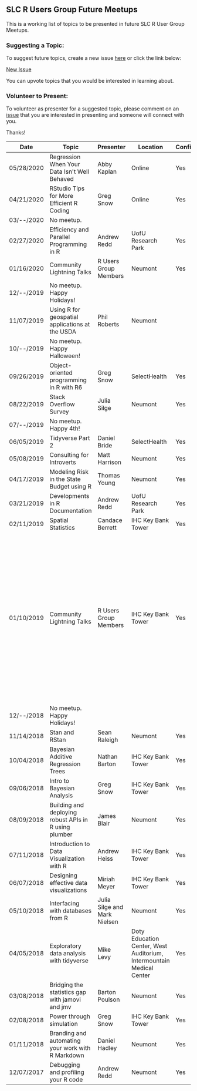 ## SLC R Users Group Future Meetups
This is a working list of topics to be presented in future SLC R User Group Meetups.

### Suggesting a Topic:
To suggest future topics, create a new issue [here](https://github.com/slc-rug/future-meetups/issues) or click the link below:

[New Issue](https://github.com/slc-rug/future-meetups/issues/new)

You can upvote topics that you would be interested in learning about.

### Volunteer to Present:
To volunteer as presenter for a suggested topic, please comment on an [issue](https://github.com/slc-rug/future-meetups/issues) that you are interested in presenting and someone will connect with you.

Thanks!

|Date|Topic|Presenter|Location|Confirmed|Notes|Recording|
|---|---|---|---|---|---|---|
|05/28/2020|Regression When Your Data Isn't Well Behaved|Abby Kaplan|Online|Yes|[GitHub Repo](https://github.com/kaplanas/nonstandard-regression)|[YouTube](https://www.youtube.com/watch?v=9c45354sRT0)|
|04/21/2020|RStudio Tips for More Efficient R Coding|Greg Snow|Online|Yes|[GitHub Repo](https://github.com/slc-rug/2020-04-rstudio-tips)||
|03/--/2020|No meetup.| | | | | |
|02/27/2020|Efficiency and Parallel Programming in R|Andrew Redd|UofU Research Park|Yes| ||
|01/16/2020|Community Lightning Talks|R Users Group Members|Neumont|Yes| |[YouTube](https://www.youtube.com/watch?v=iz1H0ShUt24)|
|12/--/2019|No meetup. Happy Holidays!| | | | | |
|11/07/2019|Using R for geospatial applications at the USDA|Phil Roberts|Neumont| | |[YouTube](https://www.youtube.com/watch?v=_8PaFK3Im1k)|
|10/--/2019|No meetup. Happy Halloween!| | | | | |
|09/26/2019|Object-oriented programming in R with R6|Greg Snow|SelectHealth|Yes|[GitHub Repo](https://github.com/slc-rug/2019-09-26-Classes-with-R6)|[YouTube](https://youtu.be/C-OE7Dkx_Fo)|
|08/22/2019|Stack Overflow Survey|Julia Silge|Neumont|Yes| |[YouTube](https://www.youtube.com/watch?v=3M07sc62j7o)|
|07/--/2019|No meetup. Happy 4th!| | | | | |
|06/05/2019|Tidyverse Part 2|Daniel Bride|SelectHealth|Yes|[GitHub Repo](https://github.com/danielbride/slc-rug-tidyverse-ptII)| |
|05/08/2019|Consulting for Introverts|Matt Harrison|Neumont|Yes |[Slides](https://www.slideshare.net/MattHarrison4/technical-consulting-for-introverted-developers-python-r-data-science-java) | |
|04/17/2019|Modeling Risk in the State Budget using R|Thomas Young|Neumont|Yes| | |
|03/21/2019|Developments in R Documentation|Andrew Redd|UofU Research Park|Yes| |[YouTube](https://www.youtube.com/watch?v=HT8IJ0vsEbg)|
|02/11/2019|Spatial Statistics|Candace Berrett|IHC Key Bank Tower|Yes| |[YouTube](https://www.youtube.com/watch?v=fvgLH5tMig8)|
|01/10/2019|Community Lightning Talks|R Users Group Members|IHC Key Bank Tower|Yes|<li>[Using R in Excel (Jacob Nelson)](https://docs.google.com/presentation/d/1KOZ8lebtNBs6zpoNFp5j8ytGm0Z2SBpOZpra1FdXXLY/edit#slide=id.p)</li><li>[Climate Research in R (Andrew Wolfe)](https://roctober92.github.io/portfolio/topics/ruser/index.html#/section)</li><li>[Interpretable machine learning with lime (Mark Nielsen)](https://docs.google.com/presentation/d/1Sj3cKt4LkpsqOxMzXXF5-7FyQ6MfdeuMUjfqlT-T1Hk/edit#slide=id.p)</li><li>[Let users model! Saving model objects to database (Mei Todaka)](https://docs.google.com/presentation/d/1IOPX2rhdMjGrM4mdmavqnK661Cf6Ya4HjANBjQOqCjQ/edit#slide=id.p1)</li><li>["My First Stan Model": Do Bay Leaves Do Any Good? (Abby Kaplan)](https://kaplanas.github.io/Bay-Leaf-Experiment/rug_lightning_talk.html#1)</li>|[YouTube](https://www.youtube.com/watch?v=qJNlOEk3tgs&)|
|12/--/2018|No meetup. Happy Holidays!| | | | | |
|11/14/2018|Stan and RStan|Sean Raleigh|Neumont|Yes|[GitHub repo](https://github.com/VectorPosse/Bayesian-Modeling-with-R-and-Stan)|[YouTube](https://www.youtube.com/watch?v=6gxjR40dK68&)|
|10/04/2018|Bayesian Additive Regression Trees|Nathan Barton|IHC Key Bank Tower|Yes|[bartMachine Documentation](https://cran.r-project.org/web/packages/bartMachine/vignettes/bartMachine.pdf)|[YouTube](https://www.youtube.com/watch?v=4NIYZrL2y5g)|
|09/06/2018|Intro to Bayesian Analysis|Greg Snow|IHC Key Bank Tower|Yes|[GitHub repo](https://github.com/slc-rug/2018-09-intro-to-bayesian)|[YouTube](https://www.youtube.com/watch?v=9sQUOed7yug)|
|08/09/2018|Building and deploying robust APIs in R using plumber|James Blair|Neumont|Yes|[GitHub repo](https://github.com/blairj09/slc-rug-plumber)|[YouTube](https://www.youtube.com/watch?v=pCXYzN0HbwA)|
|07/11/2018|Introduction to Data Visualization with R|Andrew Heiss|IHC Key Bank Tower|Yes|[Link for code and resources](https://talks.andrewheiss.com/utah-rug-dataviz/)|[YouTube](https://www.youtube.com/watch?v=BsoHElr7HpA)|
|06/07/2018|Designing effective data visualizations|Miriah Meyer|IHC Key Bank Tower|Yes|[Slides](https://www.dropbox.com/s/vhwdqj2uz5qjqrv/SLC-RUG18.pdf?dl=0)|[YouTube](https://www.youtube.com/watch?v=4N8Udljn6tA)|
|05/10/2018|Interfacing with databases from R|Julia Silge and Mark Nielsen|Neumont|Yes|[GitHub repo](https://github.com/slc-rug/2018-05-databases) |[YouTube](https://www.youtube.com/watch?v=3O2IwXdQ10s)|
|04/05/2018|Exploratory data analysis with tidyverse|Mike Levy|Doty Education Center, West Auditorium, Intermountain Medical Center|Yes|[GitHub repo](https://github.com/michaellevy/tidyverse-explore)|[YouTube](https://www.youtube.com/watch?v=yYncj2FUO20)|
|03/08/2018|Bridging the statistics gap with jamovi and jmv|Barton Poulson|Neumont|Yes|[jamovi](https://www.jamovi.org/), [datalab.cc](https://datalab.cc/) and [Data Charrette](https://datacharrette.org/)|[YouTube](https://www.youtube.com/watch?v=fq0dQrMh-1g)|
|02/08/2018|Power through simulation|Greg Snow|IHC Key Bank Tower|Yes|[GitHub repo](https://github.com/slc-rug/2018-02-power-simulation)|[YouTube](https://www.youtube.com/watch?v=Oj7dGg2sraQ)|
|01/11/2018|Branding and automating your work with R Markdown|Daniel Hadley|Neumont|Yes|[GitHub repo](https://github.com/Sorenson-Impact/rmarkdown-branding-talk)|[YouTube](https://www.youtube.com/watch?v=pTpUp86-nwo)|
|12/07/2017|Debugging and profiling your R code|Andrew Redd|Neumont|Yes|See `xlsx.R` download [here](https://sites.google.com/site/utahrug/files).|[YouTube](https://www.youtube.com/watch?v=jSERTNhdeMs)|
